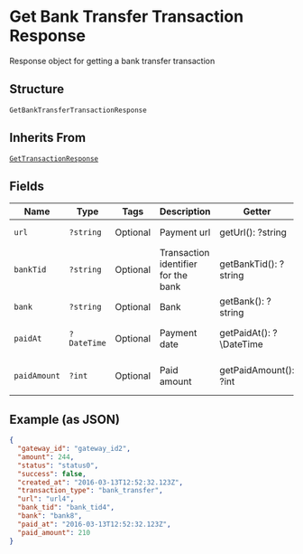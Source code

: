 
# Get Bank Transfer Transaction Response

Response object for getting a bank transfer transaction

## Structure

`GetBankTransferTransactionResponse`

## Inherits From

[`GetTransactionResponse`](../../doc/models/get-transaction-response.md)

## Fields

| Name | Type | Tags | Description | Getter | Setter |
|  --- | --- | --- | --- | --- | --- |
| `url` | `?string` | Optional | Payment url | getUrl(): ?string | setUrl(?string url): void |
| `bankTid` | `?string` | Optional | Transaction identifier for the bank | getBankTid(): ?string | setBankTid(?string bankTid): void |
| `bank` | `?string` | Optional | Bank | getBank(): ?string | setBank(?string bank): void |
| `paidAt` | `?DateTime` | Optional | Payment date | getPaidAt(): ?\DateTime | setPaidAt(?\DateTime paidAt): void |
| `paidAmount` | `?int` | Optional | Paid amount | getPaidAmount(): ?int | setPaidAmount(?int paidAmount): void |

## Example (as JSON)

```json
{
  "gateway_id": "gateway_id2",
  "amount": 244,
  "status": "status0",
  "success": false,
  "created_at": "2016-03-13T12:52:32.123Z",
  "transaction_type": "bank_transfer",
  "url": "url4",
  "bank_tid": "bank_tid4",
  "bank": "bank8",
  "paid_at": "2016-03-13T12:52:32.123Z",
  "paid_amount": 210
}
```


